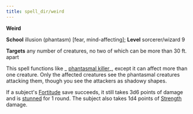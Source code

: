 ```yaml
---
title: spell_dir/weird
---
```

 **Weird**

**School** illusion (phantasm) [fear, mind-affecting]; **Level** sorcerer/wizard 9

**Targets** any number of creatures, no two of which can be more than 30 ft. apart

This spell functions like _ [phantasmal killer](phantasmalKiller#_phantasmal-killer)_, except it can affect more than one creature. Only the affected creatures see the phantasmal creatures attacking them, though you see the attackers as shadowy shapes.

If a subject's [Fortitude](../combat#_fortitude) save succeeds, it still takes 3d6 points of damage and is [stunned](../glossary#_stunned) for 1 round. The subject also takes 1d4 points of [Strength](../gettingStarted#_strength) damage.

